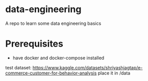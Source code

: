 # data-engineering
A repo to learn some data engineering basics

# Prerequisites
- have docker and docker-compose installed

test dataset: https://www.kaggle.com/datasets/shriyashjagtap/e-commerce-customer-for-behavior-analysis
place it in /data